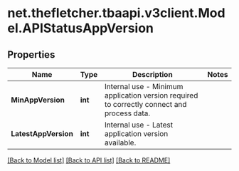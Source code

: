 
# net.thefletcher.tbaapi.v3client.Model.APIStatusAppVersion

## Properties

Name | Type | Description | Notes
------------ | ------------- | ------------- | -------------
**MinAppVersion** | **int** | Internal use - Minimum application version required to correctly connect and process data. | 
**LatestAppVersion** | **int** | Internal use - Latest application version available. | 

[[Back to Model list]](../README.md#documentation-for-models)
[[Back to API list]](../README.md#documentation-for-api-endpoints)
[[Back to README]](../README.md)

